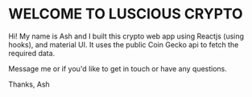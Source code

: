 # WELCOME TO LUSCIOUS CRYPTO

Hi! My name is Ash and I built this crypto web app using Reactjs (using hooks), and 
material UI.  It uses the public Coin Gecko api to fetch the required data.  

Message me or if you'd like to get in touch or have any questions.

Thanks,
Ash
